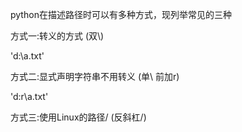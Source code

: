 python在描述路径时可以有多种方式，现列举常见的三种


方式一:转义的方式   (双\\)

'd:\\a.txt'

方式二:显式声明字符串不用转义       (单\ 前加r)

'd:r\a.txt'

方式三:使用Linux的路径/                (反斜杠/)


